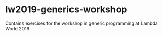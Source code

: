 # lw2019-generics-workshop
Contains exercises for the workshop in generic programming at Lambda World 2019
